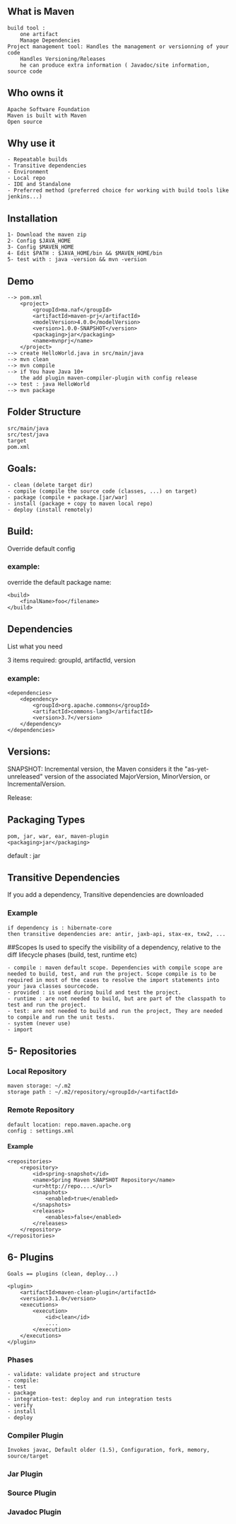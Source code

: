 ## What is Maven
    build tool : 
        one artifact
        Manage Dependencies
    Project management tool: Handles the management or versionning of your code
        Handles Versioning/Releases
        he can produce extra information ( Javadoc/site information, source code
## Who owns it
    Apache Software Foundation 
    Maven is built with Maven
    Open source
## Why use it
    - Repeatable builds
    - Transitive dependencies
    - Environment
    - Local repo
    - IDE and Standalone
    - Preferred method (preferred choice for working with build tools like jenkins...)

## Installation
    1- Download the maven zip
    2- Config $JAVA_HOME
    3- Config $MAVEN_HOME
    4- Edit $PATH : $JAVA_HOME/bin && $MAVEN_HOME/bin
    5- test with : java -version && mvn -version
## Demo
    
    --> pom.xml
        <project>
            <groupId>ma.naf</groupId>
            <artifactId>maven-prj</artifactId>
            <modelVersion>4.0.0</modelVersion>
            <version>1.0.0-SNAPSHOT</version>
            <packaging>jar</packaging>
            <name>mvnprj</name>
        </project>
    --> create HelloWorld.java in src/main/java
    --> mvn clean
    --> mvn compile
    --> if You have Java 10+
        the add plugin maven-compiler-plugin with config release
    --> test : java HelloWorld
    --> mvn package

## Folder Structure
    src/main/java
    src/test/java
    target
    pom.xml

## Goals:

    - clean (delete target dir)
    - compile (compile the source code (classes, ...) on target)
    - package (compile + package.[jar/war] 
    - install (package + copy to maven local repo)
    - deploy (install remotely)

## Build:

Override default config

### example:
override the  default package name:

    <build>
        <finalName>foo</filename>
    </build>

## Dependencies

List what you need

3 items required: groupId, artifactId, version

### example:
    
    <dependencies>
        <dependency>
            <groupId>org.apache.commons</groupId>
            <artifactId>commons-lang3</artifactId>
            <version>3.7</version>
        </dependency>
    </dependencies>

## Versions:
SNAPSHOT: Incremental version, the Maven considers it the "as-yet-unreleased" version of the
associated MajorVersion, MinorVersion, or IncrementalVersion.

Release:

## Packaging Types

    pom, jar, war, ear, maven-plugin
    <packaging>jar</packaging>
default : jar

## Transitive Dependencies

If you add a dependency, Transitive dependencies are downloaded
### Example
    if dependency is : hibernate-core
    then transitive dependencies are: antir, jaxb-api, stax-ex, txw2, ...

##Scopes
Is used to specify the visibility of a dependency, relative to the diff lifecycle phases (build, test, runtime etc)

    - compile : maven default scope. Dependencies with compile scope are needed to build, test, and run the project. Scope compile is to be required in most of the cases to resolve the import statements into your java classes sourcecode.
    - provided : is used during build and test the project.
    - runtime : are not needed to build, but are part of the classpath to test and run the project.
    - test: are not needed to build and run the project, They are needed to compile and run the unit tests. 
    - system (never use)
    - import

## 5- Repositories

### Local Repository
    maven storage: ~/.m2
    storage path : ~/.m2/repository/<groupId>/<artifactId>
### Remote Repository
    default location: repo.maven.apache.org
    config : settings.xml
#### Example
```
<repositories>
    <repository>
        <id>spring-snapshot</id>
        <name>Spring Maven SNAPSHOT Repository</name>
        <ur>http://repo....</url>
        <snapshots>
            <enabled>true</enabled>
        </snapshots>
        <releases>
            <enables>false</enabled>
        </releases>
    </repository>
</repositories>
```

## 6- Plugins
    Goals == plugins (clean, deploy...)
```
<plugin>
    <artifactId>maven-clean-plugin</artifactId>
    <version>3.1.0</version>
    <executions>
        <execution>
            <id>clean</id>
            ....
        </execution>
    </executions>
</plugin>
```
### Phases
    - validate: validate project and structure
    - compile:
    - test
    - package
    - integration-test: deploy and run integration tests
    - verify
    - install
    - deploy
### Compiler Plugin
    Invokes javac, Default older (1.5), Configuration, fork, memory, source/target
### Jar Plugin

### Source Plugin

### Javadoc Plugin
